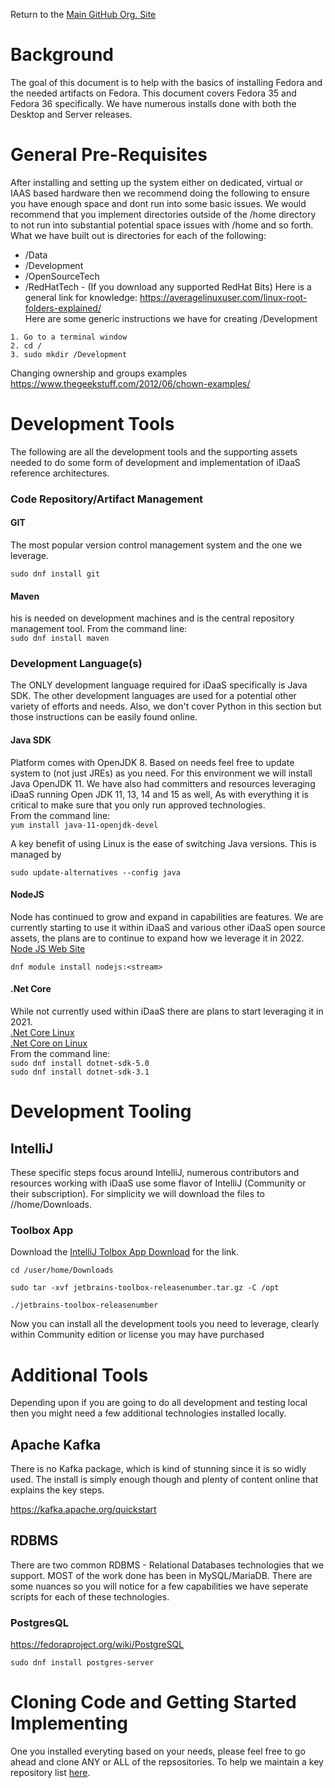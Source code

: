 Return to the <a href="https://github.com/Project-Herophilus" target="_blank">Main GitHub Org. Site</a>

# Background
The goal of this document is to help with the basics of installing Fedora and the needed artifacts 
on Fedora. This document covers Fedora 35 and Fedora 36 specifically. We have numerous installs done with both the 
Desktop and Server releases.

# General Pre-Requisites
After installing and setting up the system either on dedicated, virtual or IAAS based hardware then
we recommend doing the following to ensure you have enough space and dont run into some basic issues.
We would recommend that you implement directories outside of the /home directory to not run into substantial 
potential space issues with /home and so forth.
What we have built out is directories for each of the following:
- /Data
- /Development
- /OpenSourceTech
- /RedHatTech - (If you download any supported RedHat Bits)
  Here is a general link for knowledge: https://averagelinuxuser.com/linux-root-folders-explained/ <br/>
  Here are some generic instructions we have for creating /Development
```
1. Go to a terminal window
2. cd /
3. sudo mkdir /Development
```
Changing ownership and groups examples https://www.thegeekstuff.com/2012/06/chown-examples/

# Development Tools
The following are all the development tools and the supporting assets needed to do some form of development and
implementation of iDaaS reference architectures.

### Code Repository/Artifact Management

#### GIT
The most popular version control management system and the one we leverage.

```
sudo dnf install git
```

#### Maven
his is needed on development machines and is the central repository management tool.
From the command line: <br>
```sudo dnf install maven```

### Development Language(s)

The ONLY development language required for iDaaS specifically is Java SDK. The other development
languages are used for a potential other variety of efforts and needs. Also, we don't cover Python in this section but those
instructions can be easily found online.

#### Java SDK

Platform comes with OpenJDK 8. Based on needs feel free to update system to (not just JREs) as you need.
For this environment we will install Java OpenJDK 11. We have also had committers and resources leveraging
iDaaS running Open JDK 11, 13, 14 and 15 as well, As with everything it is critical to make sure
that you only run approved technologies. <br>
From the command line:<br>
```yum install java-11-openjdk-devel```

A key benefit of using Linux is the ease of switching Java versions. This is managed by <br>
```
sudo update-alternatives --config java
```
#### NodeJS
Node has continued to grow and expand in capabilities are features. We are currently starting to
use it within iDaaS and various other iDaaS open source assets, the plans are to continue to expand
how we leverage it in 2022.<br/>
<a href="https://nodejs.org/en/" target="_blank">Node JS Web Site</a><br>
```
dnf module install nodejs:<stream>
```

#### .Net Core
While not currently used within iDaaS there are plans to start leveraging it in 2021.<br/>
<a href="https://docs.microsoft.com/en-us/dotnet/core/install/linux" target="_blank">.Net Core Linux</a><br>
<a href="https://docs.microsoft.com/en-us/dotnet/core/install/linux-rhel" target="_blank">.Net Core on Linux</a><br>
From the command line: <br>
```sudo dnf install dotnet-sdk-5.0``` <br/>
```sudo dnf install dotnet-sdk-3.1```

# Development Tooling

## IntelliJ
These specific steps focus around IntelliJ, numerous contributors and resources working with iDaaS use some
flavor of IntelliJ (Community or their subscription). For simplicity we will download the files to /<username>/home/Downloads.

### Toolbox App
Download the <a href="http://www.jetbrains.com/toolboxapp" target="_blank">IntelliJ Tolbox App Download</a> for the link.<br>
```
cd /user/home/Downloads
``` 
```
sudo tar -xvf jetbrains-toolbox-releasenumber.tar.gz -C /opt
``` 
```
./jetbrains-toolbox-releasenumber
``` 

Now you can install all the development tools you need to leverage, clearly within Community edition or license you may have purchased

# Additional Tools
Depending upon if you are going to do all development and testing local then you might need a few additional
technologies installed locally.

## Apache Kafka
There is no Kafka package, which is kind of stunning since it is so widly used. The install is simply enough
though and plenty of content online that explains the key steps.

https://kafka.apache.org/quickstart

## RDBMS
There are two common RDBMS - Relational Databases technologies that we support. MOST of the work
done has been in MySQL/MariaDB. There are some nuances so you will notice for a few capabilities we
have seperate scripts for each of these technologies.

### PostgresQL
https://fedoraproject.org/wiki/PostgreSQL
```
sudo dnf install postgres-server
```

# Cloning Code and Getting Started Implementing
One you installed everyting based on your needs, please feel free to go ahead and clone ANY or ALL
of the repsositories. To help we maintain a key repository list [here](CodeRepositories.md).
